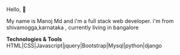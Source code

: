 Hello, 👋

My name is Manoj Md  and i'm a full stack web developer. i'm from shivamogga,karnataka , currently living in bangalore

<b>Technologies & Tools</b>
HTML|CSS|Javascript|jquery|Bootstrap|Mysql|python|django
  




<!--
**manumd20/manumd20** is a ✨ _special_ ✨ repository because its `README.md` (this file) appears on your GitHub profile.

Here are some ideas to get you started:

- 🔭 I’m currently working on ...
- 🌱 I’m currently learning ...
- 👯 I’m looking to collaborate on ...
- 🤔 I’m looking for help with ...
- 💬 Ask me about ...
- 📫 How to reach me: ...
- 😄 Pronouns: ...
- ⚡ Fun fact: ...
-->
